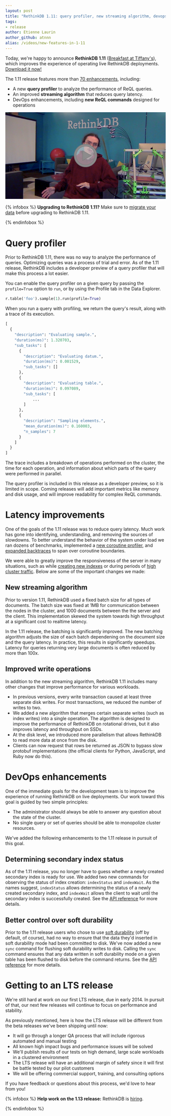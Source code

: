 ```yaml
---
layout: post
title: "RethinkDB 1.11: query profiler, new streaming algorithm, devops enhancements"
tags:
- release
author: Etienne Laurin
author_github: atnnn
alias: /videos/new-features-in-1-11
---
```


Today, we're happy to announce __RethinkDB 1.11__ ([Breakfast at
Tiffany's][yt]), which improves the experience of operating live RethinkDB
deployments. [Download it now!][install]

[yt]: http://www.youtube.com/watch?v=rVFi-yeTe5g
[install]: /docs/install/

The 1.11 release features more than [70 enhancements][], including:

[70 enhancements]: https://github.com/rethinkdb/rethinkdb/releases/tag/v1.11.0

- A new __query profiler__ to analyze the performance of ReQL queries.
- An improved __streaming algorithm__ that reduces query latency.
- DevOps enhancements, including __new ReQL commands__ designed for operations

<a href="https://www.youtube.com/watch?v=avbTx3tpIc8">
    <img src="/assets/images/videos/releases/rethinkdb-1.11.png">
</a>
<!--more-->

{% infobox %}
__Upgrading to RethinkDB 1.11?__ Make sure to [migrate your data][] before
upgrading to RethinkDB 1.11.

[migrate your data]: /docs/migration
{% endinfobox %}

# Query profiler

Prior to RethinkDB 1.11, there was no way to analyze the performance of
queries. Optimizing queries was a process of trial and error. As of the 1.11
release, RethinkDB includes a developer preview of a query profiler that will
make this process a lot easier.

You can enable the query profiler on a given query by passing the
`profile=True` option to `run`, or by using the Profile tab in the Data
Explorer.

```python
r.table('foo').sample(1).run(profile=True)
```

When you run a query with profiling, we return the query's result, along with a
trace of its execution.

```python
[
  {
    "description": "Evaluating sample.",
    "duration(ms)": 1.320703,
    "sub_tasks": [
      {
        "description": "Evaluating datum.",
        "duration(ms)": 0.001529,
        "sub_tasks": []
      },
      {
        "description": "Evaluating table.",
        "duration(ms)": 0.097089,
        "sub_tasks": [
            ...
        ]
      },
      {
        "description": "Sampling elements.",
        "mean_duration(ms)": 0.160003,
        "n_samples": 7
      }
    ]
  }
]
```

The trace includes a breakdown of operations performed on the cluster, the time
for each operation, and information about which parts of the query were
performed in parallel.

The query profiler is included in this release as a developer preview, so it is
limited in scope. Coming releases will add important metrics like memory and
disk usage, and will improve readability for complex ReQL commands.

# Latency improvements #

One of the goals of the 1.11 release was to reduce query latency. Much work has
gone into identifying, understanding, and removing the sources of slowdowns. To
better understand the behavior of the system under load we ran dozens of
benchmarks, implemented a [new coroutine profiler][profiler], and [expanded
backtraces][backtraces] to span over coroutine boundaries.

[profiler]: https://github.com/rethinkdb/rethinkdb/issues/1516
[backtraces]: https://github.com/rethinkdb/rethinkdb/issues/1602 

We were able to greatly improve the responsiveness of the server in many
situations, such as while [creating new indexes][new-indexes] or during periods
of [high cluster traffic][cluster-traffic].  Below are some of the important
changes we made:

[new-indexes]: https://github.com/rethinkdb/rethinkdb/issues/1556
[cluster-traffic]: https://github.com/rethinkdb/rethinkdb/issues/1183

## New streaming algorithm

Prior to version 1.11, RethinkDB used a fixed batch size for all types of
documents. The batch size was fixed at 1MB for communication between the nodes
in the cluster, and 1000 documents between the the server and the client. This
implementation skewed the system towards high throughput at a significant cost
to realtime latency.

In the 1.11 release, the batching is significantly improved. The new batching
algorithm adjusts the size of each batch dependening on the document size and
the query latency. In practice, this results in significantly speedups. Latency
for queries returning very large documents is often reduced by more than 100x.

## Improved write operations

In addition to the new streaming algorithm, RethinkDB 1.11 includes many other
changes that improve performance for various workloads.

* In previous versions, every write transaction caused at least three separate
  disk writes. For most transactions, we reduced the number of writes to two.
* We added a new algorithm that merges certain separate writes (such as index
  writes) into a single operation. The algorithm is designed to improve the
  performance of RethinkDB on rotational drives, but it also improves latency
  and throughput on SSDs.
* At the disk level, we introduced more parallelism that allows RethinkDB to
  read more data at once from the disk.
* Clients can now request that rows be returned as JSON to bypass slow protobuf
  implementations (the official clients for Python, JavaScript, and Ruby now do
  this).

# DevOps enhancements

One of the immediate goals for the development team is to improve the
experience of running RethinkDB on live deployments. Our work toward this goal
is guided by two simple principles:

* The administrator should always be able to answer any question about the
  state of the cluster.
* No single query or set of queries should be able to monopolize cluster
  resources.

We've added the following enhancements to the 1.11 release in pursuit of this
goal.

## Determining secondary index status

As of the 1.11 release, you no longer have to guess whether a newly created
secondary index is ready for use. We added two new commands for observing the
status of index creation: `indexStatus` and `indexWait`. As the names suggest,
`indexStatus` allows determining the status of a newly created secondary index,
and `indexWait` allows the client to wait until the secondary index is
successfully created. See the [API reference][index-create] for more details.

[index-create]: /api/javascript/#index_create

## Better control over soft durability

Prior to the 1.11 release users who chose to use [soft durability][] (off by
default, of course), had no way to ensure that the data they'd inserted in soft
durability mode had been committed to disk. We've now added a new `sync`
command for flushing soft durability writes to disk. Calling the `sync` command
ensures that any data written in soft durability mode on a given table has been
flushed to disk before the command returns. See the [API reference][sync] for
more details.

[soft durability]: /docs/troubleshooting/#my-insert-queries-are-slow.-how-can-i-speed-t
[sync]: /api/javascript/#sync


# Getting to an LTS release

We're still hard at work on our first LTS release, due in early 2014. In
pursuit of that, our next few releases will continue to focus on performance
and stability.

As previously mentioned, here is how the LTS release will be different from the
beta releases we've been shipping until now:

- It will go through a longer QA process that will include rigorous automated
  and manual testing
- All known high impact bugs and performance issues will be solved
- We'll publish results of our tests on high demand, large scale workloads in a
  clustered environment
- The LTS release will have an additional margin of safety since it will first
  be battle tested by our pilot customers
- We will be offering commercial support, training, and consulting options

If you have feedback or questions about this process, we'd love to hear from
you!

{% infobox %}
__Help work on the 1.13 release:__ RethinkDB is [hiring][].

[hiring]: /jobs
{% endinfobox %}
